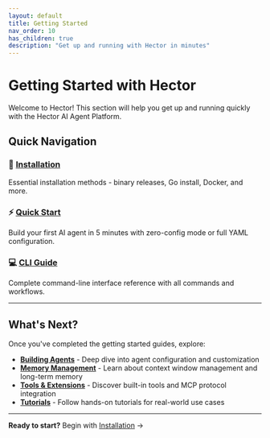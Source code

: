 ```yaml
---
layout: default
title: Getting Started
nav_order: 10
has_children: true
description: "Get up and running with Hector in minutes"
---
```


# Getting Started with Hector

Welcome to Hector! This section will help you get up and running quickly with the Hector AI Agent Platform.

## Quick Navigation

### 🏁 [Installation](INSTALLATION)
Essential installation methods - binary releases, Go install, Docker, and more.

### ⚡ [Quick Start](QUICK_START)
Build your first AI agent in 5 minutes with zero-config mode or full YAML configuration.

### 💻 [CLI Guide](CLI_GUIDE)
Complete command-line interface reference with all commands and workflows.

---

## What's Next?

Once you've completed the getting started guides, explore:

- **[Building Agents](AGENTS)** - Deep dive into agent configuration and customization
- **[Memory Management](MEMORY)** - Learn about context window management and long-term memory
- **[Tools & Extensions](TOOLS)** - Discover built-in tools and MCP protocol integration
- **[Tutorials](tutorials/)** - Follow hands-on tutorials for real-world use cases

---

**Ready to start?** Begin with [Installation](INSTALLATION) →

